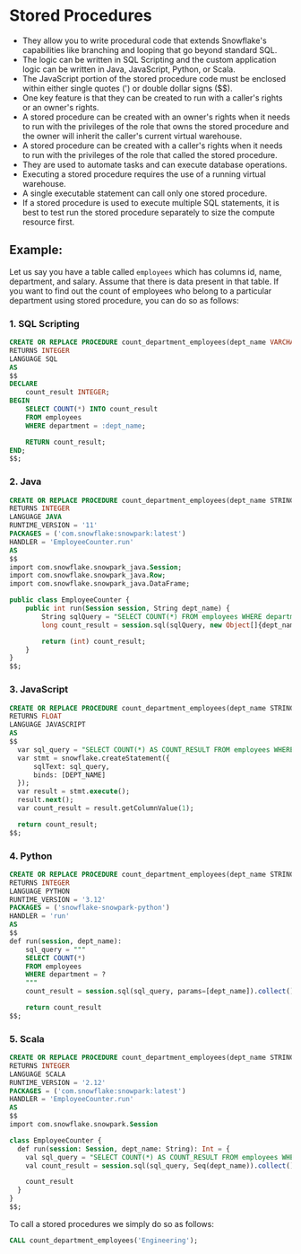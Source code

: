 # Stored Procedures

- They allow you to write procedural code that extends Snowflake's capabilities like branching and looping that go beyond standard SQL.
- The logic can be written in SQL Scripting and the custom application logic can be written in Java, JavaScript, Python, or Scala.
- The JavaScript portion of the stored procedure code must be enclosed within either single quotes (') or double dollar signs ($$).
- One key feature is that they can be created to run with a caller's rights or an owner's rights.
- A stored procedure can be created with an owner's rights when it needs to run with the privileges of the role that owns the stored procedure and the owner will inherit the caller's current virtual warehouse.
- A stored procedure can be created with a caller's rights when it needs to run with the privileges of the role that called the stored procedure.
- They are used to automate tasks and can execute database operations.
- Executing a stored procedure requires the use of a running virtual warehouse.
- A single executable statement can call only one stored procedure.
- If a stored procedure is used to execute multiple SQL statements, it is best to test run the
  stored procedure separately to size the compute resource first.

## Example:

Let us say you have a table called `employees` which has columns id, name, department, and salary. Assume that there is data present in that table. If you want to find out the count of employees who belong to a particular department using stored procedure, you can do so as follows:

### 1. SQL Scripting

```SQL
CREATE OR REPLACE PROCEDURE count_department_employees(dept_name VARCHAR)
RETURNS INTEGER
LANGUAGE SQL
AS
$$
DECLARE
    count_result INTEGER;
BEGIN
    SELECT COUNT(*) INTO count_result
    FROM employees
    WHERE department = :dept_name;

    RETURN count_result;
END;
$$;
```

### 2. Java

```SQL
CREATE OR REPLACE PROCEDURE count_department_employees(dept_name STRING)
RETURNS INTEGER
LANGUAGE JAVA
RUNTIME_VERSION = '11'
PACKAGES = ('com.snowflake:snowpark:latest')
HANDLER = 'EmployeeCounter.run'
AS
$$
import com.snowflake.snowpark_java.Session;
import com.snowflake.snowpark_java.Row;
import com.snowflake.snowpark_java.DataFrame;

public class EmployeeCounter {
    public int run(Session session, String dept_name) {
        String sqlQuery = "SELECT COUNT(*) FROM employees WHERE department = ?";
        long count_result = session.sql(sqlQuery, new Object[]{dept_name}).collect()[0].getLong(0);

        return (int) count_result;
    }
}
$$;
```

### 3. JavaScript

```SQL
CREATE OR REPLACE PROCEDURE count_department_employees(dept_name STRING)
RETURNS FLOAT
LANGUAGE JAVASCRIPT
AS
$$
  var sql_query = "SELECT COUNT(*) AS COUNT_RESULT FROM employees WHERE department = ?";
  var stmt = snowflake.createStatement({
      sqlText: sql_query,
      binds: [DEPT_NAME]
  });
  var result = stmt.execute();
  result.next();
  var count_result = result.getColumnValue(1);

  return count_result;
$$;
```

### 4. Python

```SQL
CREATE OR REPLACE PROCEDURE count_department_employees(dept_name STRING)
RETURNS INTEGER
LANGUAGE PYTHON
RUNTIME_VERSION = '3.12'
PACKAGES = ('snowflake-snowpark-python')
HANDLER = 'run'
AS
$$
def run(session, dept_name):
    sql_query = """
    SELECT COUNT(*)
    FROM employees
    WHERE department = ?
    """
    count_result = session.sql(sql_query, params=[dept_name]).collect()[0][0]

    return count_result
$$;
```

### 5. Scala

```SQL
CREATE OR REPLACE PROCEDURE count_department_employees(dept_name STRING)
RETURNS INTEGER
LANGUAGE SCALA
RUNTIME_VERSION = '2.12'
PACKAGES = ('com.snowflake:snowpark:latest')
HANDLER = 'EmployeeCounter.run'
AS
$$
import com.snowflake.snowpark.Session

class EmployeeCounter {
  def run(session: Session, dept_name: String): Int = {
    val sql_query = "SELECT COUNT(*) AS COUNT_RESULT FROM employees WHERE department = ?"
    val count_result = session.sql(sql_query, Seq(dept_name)).collect()(0).getLong(0).toInt

    count_result
  }
}
$$;
```

To call a stored procedures we simply do so as follows:

```SQL
CALL count_department_employees('Engineering');
```
